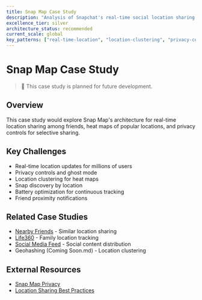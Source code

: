 ```yaml
---
title: Snap Map Case Study
description: "Analysis of Snapchat's real-time social location sharing platform"
excellence_tier: silver
architecture_status: recommended
current_scale: global
key_patterns: ["real-time-location", "location-clustering", "privacy-controls"]
---
```


# Snap Map Case Study

> 🚧 This case study is planned for future development.

## Overview
This case study would explore Snap Map's architecture for real-time location sharing among friends, heat maps of popular locations, and privacy controls for selective sharing.

## Key Challenges
- Real-time location updates for millions of users
- Privacy controls and ghost mode
- Location clustering for heat maps
- Snap discovery by location
- Battery optimization for continuous tracking
- Friend proximity notifications

## Related Case Studies
- [Nearby Friends](nearby-friends.md) - Similar location sharing
- [Life360](life360.md) - Family location tracking
- [Social Media Feed](social-media-feed.md) - Social content distribution
- Geohashing (Coming Soon.md) - Location clustering

## External Resources
- [Snap Map Privacy](https://support.snapchat.com/en-US/article/snap-map-privacy-settings)
- [Location Sharing Best Practices](https://support.snapchat.com/en-US/article/location-sharing)